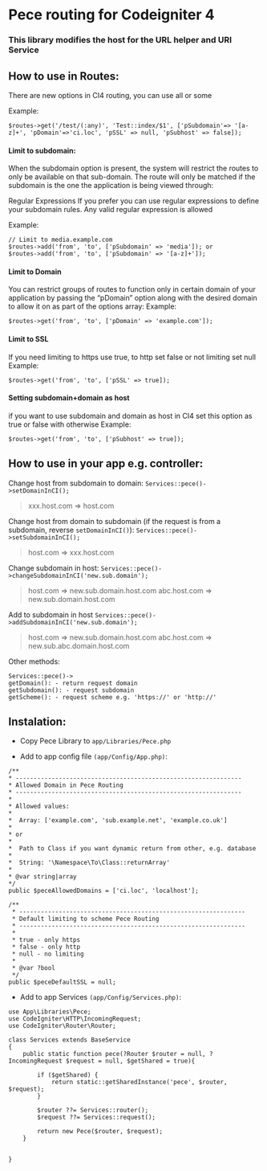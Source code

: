 # Pece routing for Codeigniter 4 
### This library modifies the host for the URL helper and URI Service


## How to use in Routes:
There are new options in CI4 routing, you can use all or some

Example:
```
$routes->get('/test/(:any)', 'Test::index/$1', ['pSubdomain'=> '[a-z]+', 'pDomain'=>'ci.loc', 'pSSL' => null, 'pSubhost' => false]);
```

#### Limit to subdomain:

When the subdomain option is present, the system will restrict the routes to only be available on that sub-domain. The route will only be matched if the subdomain is the one the application is being viewed through:

Regular Expressions
If you prefer you can use regular expressions to define your subdomain rules. Any valid regular expression is allowed

Example: 
```
// Limit to media.example.com
$routes->add('from', 'to', ['pSubdomain' => 'media']); or
$routes->add('from', 'to', ['pSubdomain' => '[a-z]+']);
```

#### Limit to Domain
You can restrict groups of routes to function only in certain domain of your application by passing the “pDomain” option along with the desired domain to allow it on as part of the options array:
Example:
```
$routes->get('from', 'to', ['pDomain' => 'example.com']);
```

#### Limit to SSL
If you need limiting to https use true, to http set false or not limiting set null
Example:
```
$routes->get('from', 'to', ['pSSL' => true]);
```

#### Setting subdomain+domain as host
if you want to use subdomain and domain as host in CI4 set this option as true or false with otherwise
Example:
```
$routes->get('from', 'to', ['pSubhost' => true]);
```



## How to use in your app e.g. controller:
Change host from subdomain to domain:
`Services::pece()->setDomainInCI();`
>xxx.host.com => host.com

Change host from domain to subdomain (if the request is from a subdomain, reverse `setDomainInCI()`):
`Services::pece()->setSubdomainInCI();`
>host.com => xxx.host.com

Change subdomain in host:
`Services::pece()->changeSubdomainInCI('new.sub.domain');`
>host.com => new.sub.domain.host.com
>abc.host.com => new.sub.domain.host.com


Add to subdomain in host
`Services::pece()->addSubdomainInCI('new.sub.domain');`
>host.com => new.sub.domain.host.com
>abc.host.com => new.sub.abc.domain.host.com


Other methods:
```
Services::pece()->
getDomain(): - return request domain
getSubdomain(): - request subdomain
getScheme(): - request scheme e.g. 'https://' or 'http://'
```


## Instalation:

- Copy Pece Library to `app/Libraries/Pece.php` 

- Add to app config file `(app/Config/App.php)`:

```
/**
* ---------------------------------------------------------------
* Allowed Domain in Pece Routing
* ---------------------------------------------------------------
*
* Allowed values:
*
*  Array: ['example.com', 'sub.example.net', 'example.co.uk']
*
* or
*
*  Path to Class if you want dynamic return from other, e.g. database
*
*  String: '\Namespace\To\Class::returnArray'
*
* @var string|array
*/
public $peceAllowedDomains = ['ci.loc', 'localhost'];

/**
 * ---------------------------------------------------------------
 * Default limiting to scheme Pece Routing
 * ---------------------------------------------------------------
 *
 * true - only https
 * false - only http
 * null - no limiting
 *
 * @var ?bool
 */
public $peceDefaultSSL = null;
```



- Add to app Services `(app/Config/Services.php)`:

```
use App\Libraries\Pece;
use CodeIgniter\HTTP\IncomingRequest;
use CodeIgniter\Router\Router;

class Services extends BaseService
{
    public static function pece(?Router $router = null, ?IncomingRequest $request = null, $getShared = true){

        if ($getShared) {
            return static::getSharedInstance('pece', $router, $request);
        }

        $router ??= Services::router();
        $request ??= Services::request();

        return new Pece($router, $request);
    }


}
```